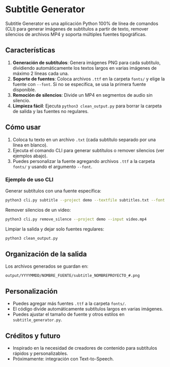 

# Subtitle Generator

Subtitle Generator es una aplicación Python 100% de línea de comandos (CLI) para generar imágenes de subtítulos a partir de texto, remover silencios de archivos MP4 y soporta múltiples fuentes tipográficas.


## Características

1. **Generación de subtítulos**: Genera imágenes PNG para cada subtítulo, dividiendo automáticamente los textos largos en varias imágenes de máximo 2 líneas cada una.
2. **Soporte de fuentes**: Coloca archivos `.ttf` en la carpeta `fonts/` y elige la fuente con `--font`. Si no se especifica, se usa la primera fuente disponible.
3. **Remoción de silencios**: Divide un MP4 en segmentos de audio sin silencio.
4. **Limpieza fácil**: Ejecuta `python3 clean_output.py` para borrar la carpeta de salida y las fuentes no regulares.


## Cómo usar

1. Coloca tu texto en un archivo `.txt` (cada subtítulo separado por una línea en blanco).
2. Ejecuta el comando CLI para generar subtítulos o remover silencios (ver ejemplos abajo).
3. Puedes personalizar la fuente agregando archivos `.ttf` a la carpeta `fonts/` y usando el argumento `--font`.

### Ejemplo de uso CLI

Generar subtítulos con una fuente específica:
```sh
python3 cli.py subtitle --project demo --textfile subtitles.txt --font Roboto-Regular.ttf
```

Remover silencios de un video:
```sh
python3 cli.py remove_silence --project demo --input video.mp4
```

Limpiar la salida y dejar solo fuentes regulares:
```sh
python3 clean_output.py
```

## Organización de la salida

Los archivos generados se guardan en:

```
output/YYYYMMDD/NOMBRE_FUENTE/subtitle_NOMBREPROYECTO_#.png
```

## Personalización

- Puedes agregar más fuentes `.ttf` a la carpeta `fonts/`.
- El código divide automáticamente subtítulos largos en varias imágenes.
- Puedes ajustar el tamaño de fuente y otros estilos en `subtitle_generator.py`.

## Créditos y futuro

- Inspirado en la necesidad de creadores de contenido para subtítulos rápidos y personalizables.
- Próximamente: integración con Text-to-Speech.
